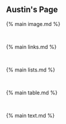 
Austin's Page 
--- 

{% main image.md %} 

<br> 

{% main links.md %} 

<br> 

{% main lists.md %} 

<br> 

{% main table.md %} 

<br> 

{% main text.md %}
